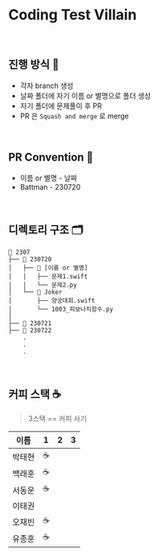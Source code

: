# Coding Test Villain

<br>

## 진행 방식 📖

- 각자 branch 생성
- 날짜 폴더에 자기 이름 or 별명으로 폴더 생성
- 자기 폴더에 문제풀이 후 PR
- PR 은 `Squash and merge` 로 merge

<br>

## PR Convention 📏

- 이름 or 별명 - 날짜 
- Battman - 230720

<br>

## 디렉토리 구조 🗂️

```
📂 2307 
├── 📂 230720
│   ├── 📂 [이름 or 별명]
│   │   ├── 문제1.swift
│   │   └── 문제2.py
│   └── 📂 Joker
│       ├── 양궁대회.swift
│       └── 1003_피보나치함수.py
│
├── 📂 230721
├── 📂 230722
    .
    .
    .
```

<br>

## 커피 스택 ☕️

> 3스택 == 커피 사기

| 이름 | 1 | 2 | 3 | 
|------|---|---|---|
|박태현| ☕️ |   |   | 
|백래훈| ☕️ |   |   |
|서동운| ☕️ |   |   | 
|이태권|   |   |   |
|오재빈| ☕️ |   |   |
|유종훈| ☕️ |   |   |
